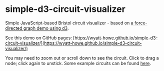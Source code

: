 # simple-d3-circuit-visualizer
Simple JavaScript-based Bristol circuit visualizer - based on [a force-directed graph demo using d3](https://observablehq.com/@d3/sticky-force-layout@137).

See this demo on GitHub pages: [https://wyatt-howe.github.io/simple-d3-circuit-visualizer/](https://wyatt-howe.github.io/simple-d3-circuit-visualizer/)

You may need to zoom out or scroll down to see the circuit.  Click to drag a node; click again to unstick.  Some example circuits can be found [here](https://github.com/multiparty/jigg/tree/master/circuits/bristol).
